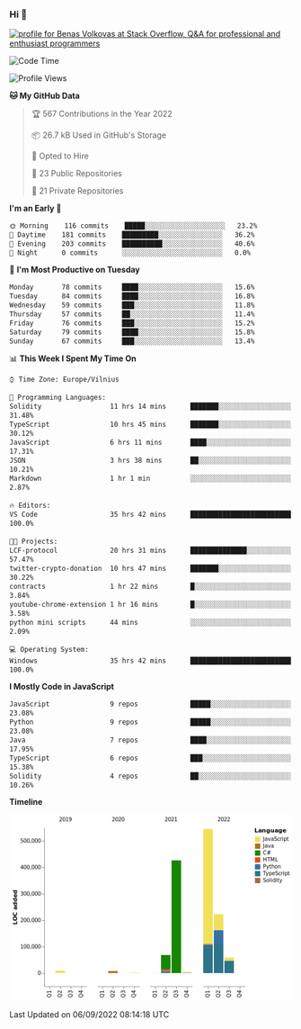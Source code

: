 ### Hi 👋
<a href="https://stackoverflow.com/users/14954249/benas-volkovas"><img src="https://stackoverflow.com/users/flair/14954249.png?theme=dark" width="208" height="58" alt="profile for Benas Volkovas at Stack Overflow, Q&amp;A for professional and enthusiast programmers" title="profile for Benas Volkovas at Stack Overflow, Q&amp;A for professional and enthusiast programmers"></a>

<!--START_SECTION:waka-->
![Code Time](http://img.shields.io/badge/Code%20Time-903%20hrs%2012%20mins-blue)

![Profile Views](http://img.shields.io/badge/Profile%20Views-25-blue)

**🐱 My GitHub Data** 

> 🏆 567 Contributions in the Year 2022
 > 
> 📦 26.7 kB Used in GitHub's Storage 
 > 
> 💼 Opted to Hire
 > 
> 📜 23 Public Repositories 
 > 
> 🔑 21 Private Repositories  
 > 
**I'm an Early 🐤** 

```text
🌞 Morning    116 commits    █████░░░░░░░░░░░░░░░░░░░░   23.2% 
🌆 Daytime    181 commits    █████████░░░░░░░░░░░░░░░░   36.2% 
🌃 Evening    203 commits    ██████████░░░░░░░░░░░░░░░   40.6% 
🌙 Night      0 commits      ░░░░░░░░░░░░░░░░░░░░░░░░░   0.0%

```
📅 **I'm Most Productive on Tuesday** 

```text
Monday       78 commits     ████░░░░░░░░░░░░░░░░░░░░░   15.6% 
Tuesday      84 commits     ████░░░░░░░░░░░░░░░░░░░░░   16.8% 
Wednesday    59 commits     ███░░░░░░░░░░░░░░░░░░░░░░   11.8% 
Thursday     57 commits     ██░░░░░░░░░░░░░░░░░░░░░░░   11.4% 
Friday       76 commits     ███░░░░░░░░░░░░░░░░░░░░░░   15.2% 
Saturday     79 commits     ████░░░░░░░░░░░░░░░░░░░░░   15.8% 
Sunday       67 commits     ███░░░░░░░░░░░░░░░░░░░░░░   13.4%

```


📊 **This Week I Spent My Time On** 

```text
⌚︎ Time Zone: Europe/Vilnius

💬 Programming Languages: 
Solidity                 11 hrs 14 mins      ███████░░░░░░░░░░░░░░░░░░   31.48% 
TypeScript               10 hrs 45 mins      ███████░░░░░░░░░░░░░░░░░░   30.12% 
JavaScript               6 hrs 11 mins       ████░░░░░░░░░░░░░░░░░░░░░   17.31% 
JSON                     3 hrs 38 mins       ██░░░░░░░░░░░░░░░░░░░░░░░   10.21% 
Markdown                 1 hr 1 min          ░░░░░░░░░░░░░░░░░░░░░░░░░   2.87%

🔥 Editors: 
VS Code                  35 hrs 42 mins      █████████████████████████   100.0%

🐱‍💻 Projects: 
LCF-protocol             20 hrs 31 mins      ██████████████░░░░░░░░░░░   57.47% 
twitter-crypto-donation  10 hrs 47 mins      ███████░░░░░░░░░░░░░░░░░░   30.22% 
contracts                1 hr 22 mins        █░░░░░░░░░░░░░░░░░░░░░░░░   3.84% 
youtube-chrome-extension 1 hr 16 mins        █░░░░░░░░░░░░░░░░░░░░░░░░   3.58% 
python mini scripts      44 mins             ░░░░░░░░░░░░░░░░░░░░░░░░░   2.09%

💻 Operating System: 
Windows                  35 hrs 42 mins      █████████████████████████   100.0%

```

**I Mostly Code in JavaScript** 

```text
JavaScript               9 repos             █████░░░░░░░░░░░░░░░░░░░░   23.08% 
Python                   9 repos             █████░░░░░░░░░░░░░░░░░░░░   23.08% 
Java                     7 repos             ████░░░░░░░░░░░░░░░░░░░░░   17.95% 
TypeScript               6 repos             ███░░░░░░░░░░░░░░░░░░░░░░   15.38% 
Solidity                 4 repos             ██░░░░░░░░░░░░░░░░░░░░░░░   10.26%

```


**Timeline**

![Chart not found](https://raw.githubusercontent.com/BenasVolkovas/BenasVolkovas/main/charts/bar_graph.png) 


 Last Updated on 06/09/2022 08:14:18 UTC
<!--END_SECTION:waka-->
